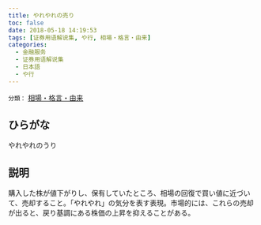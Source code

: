 ```yaml
---
title: やれやれの売り
toc: false
date: 2018-05-18 14:19:53
tags: [证券用语解说集, や行, 相場・格言・由来]
categories:
  - 金融服务
  - 证券用语解说集
  - 日本語
  - や行
---
```


`分類：` [相場・格言・由来](/tags/相場・格言・由来/)

## ひらがな

やれやれのうり

## 説明

購入した株が値下がりし、保有していたところ、相場の回復で買い値に近づいて、売却すること。「やれやれ」の気分を表す表現。市場的には、これらの売却が出ると、戻り基調にある株価の上昇を抑えることがある。
